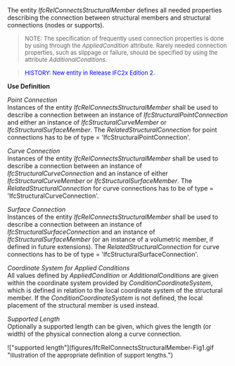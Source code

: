 The entity _IfcRelConnectsStructuralMember_ defines all needed properties describing the connection between structural members and structural connections (nodes or supports).

> <font size="-1">NOTE: The specification of frequently used connection
		  properties is done by using through the <i>AppliedCondition</i> attribute.
		  Rarely needed connection properties, such as slippage or failure, should be
		  specified by using the attribute <i>AdditionalConditions</i>.</font>
> 


> <font color="#0000FF" size="-1"> HISTORY: New entity in Release IFC2x
		  Edition 2. </font>
> 


**Use Definition**

_Point Connection_  
Instances of the entity _IfcRelConnectsStructuralMember_ shall be used to describe a connection between an instance of _IfcStructuralPointConnection_ and either an instance of _IfcStructuralCurveMember_ or _IfcStructuralSurfaceMember_. The _RelatedStructuralConnection_ for point connections has to be of type = 'IfcStructuralPointConnection'.

_Curve Connection_  
Instances of the entity _IfcRelConnectsStructuralMember_ shall be used to describe a connection between an instance of _IfcStructuralCurveConnection_ and an instance of either _IfcStructuralCurveMember_ or _IfcStructuralSurfaceMember_. The _RelatedStructuralConnection_ for curve connections has to be of type = 'IfcStructuralCurveConnection'.

_Surface Connection_  
Instances of the entity _IfcRelConnectsStructuralMember_ shall be used to describe a connection between an instance of _IfcStructuralSurfaceConnection_ and an instance of _IfcStructuralSurfaceMember_ (or an instance of a volumetric member, if defined in future extensions). The _RelatedStructuralConnection_ for curve connections has to be of type = 'IfcStructuralSurfaceConnection'.

_Coordinate System for Applied Conditions_  
All values defined by _AppliedCondition_ or _AdditionalConditions_ are given within the coordinate system provided by _ConditionCoordinateSystem_, which is defined in relation to the local coordinate system of the structural member. If the _ConditionCoordinateSystem_ is not defined, the local placement of the structural member is used instead.

_Supported Length_  
Optionally a supported length can be given, which gives the length (or width) of the physical connection along a curve connection.

!["supported length"](figures/IfcRelConnectsStructuralMember-Fig1.gif "<font size="-1">Illustration of the appropriate definition of
				support lengths.</font>")